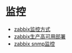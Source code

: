# 监控

- [zabbix监控方式](./zabbix-monitor-methods.md)
- [zabbix生产高可用部署](.zabbix-ha-deploy.md)
- [zabbix snmp监控](.zabbix-snmp.md)